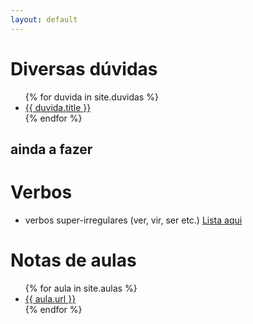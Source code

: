 ```yaml
---
layout: default
---
```


# Diversas dúvidas 



<ul>
  {% for duvida in site.duvidas %}
    <li>
      <a href="{{ duvida.url }}">{{ duvida.title }}</a> 
    </li>
  {% endfor %}
</ul>

## ainda a fazer





# Verbos
 
- verbos super-irregulares (ver, vir, ser etc.) <a href="/verbs"> Lista aqui </a> 
 

# Notas de aulas

 <ul>
  {% for aula in site.aulas %}
    <li>
      <a href="{{ aula.url }}">{{ aula.url }}</a> 
    </li>
  {% endfor %}
</ul>
